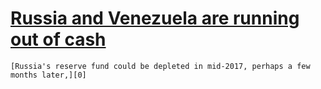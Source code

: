 # [Russia and Venezuela are running out of cash](http://www.nextbigfuture.com/2017/03/russia-and-venezuela-are-running-out-of.html)

    [Russia's reserve fund could be depleted in mid-2017, perhaps a few months later,][0]

[0]: http://www.independent.co.uk/news/world/europe/russia-money-reserve-fund-2017-assets-oil-prices-recession-sanctions-a7313236.html
  